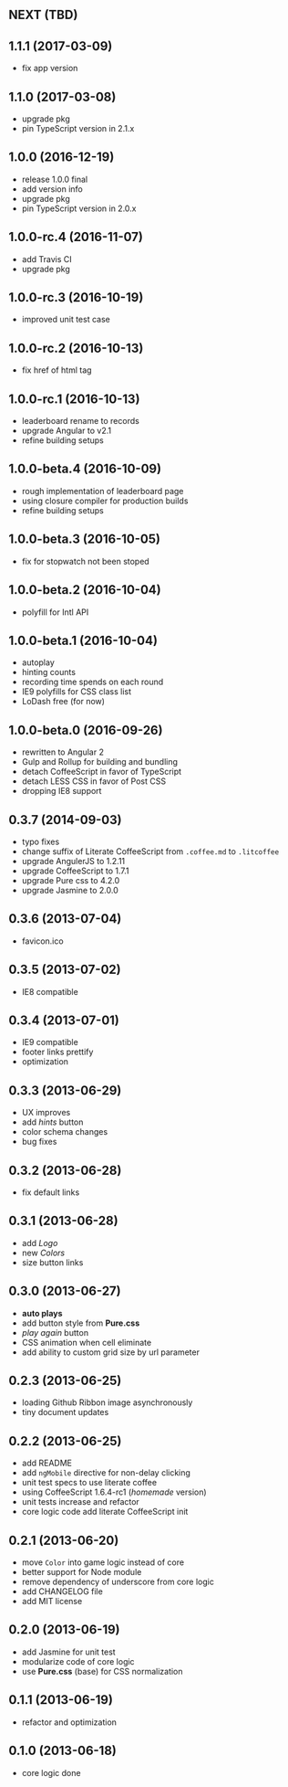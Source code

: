 
## NEXT (TBD)


## 1.1.1 (2017-03-09)

- fix app version


## 1.1.0 (2017-03-08)

- upgrade pkg
- pin TypeScript version in 2.1.x


## 1.0.0 (2016-12-19)

- release 1.0.0 final
- add version info
- upgrade pkg
- pin TypeScript version in 2.0.x


## 1.0.0-rc.4 (2016-11-07)

- add Travis CI
- upgrade pkg


## 1.0.0-rc.3 (2016-10-19)

- improved unit test case


## 1.0.0-rc.2 (2016-10-13)

- fix href of html <base> tag


## 1.0.0-rc.1 (2016-10-13)

- leaderboard rename to records
- upgrade Angular to v2.1
- refine building setups


## 1.0.0-beta.4 (2016-10-09)

- rough implementation of leaderboard page
- using closure compiler for production builds
- refine building setups


## 1.0.0-beta.3 (2016-10-05)

- fix for stopwatch not been stoped


## 1.0.0-beta.2 (2016-10-04)

- polyfill for Intl API


## 1.0.0-beta.1 (2016-10-04)

- autoplay
- hinting counts
- recording time spends on each round
- IE9 polyfills for CSS class list
- LoDash free (for now)


## 1.0.0-beta.0 (2016-09-26)

- rewritten to Angular 2
- Gulp and Rollup for building and bundling
- detach CoffeeScript in favor of TypeScript
- detach LESS CSS in favor of Post CSS
- dropping IE8 support


## 0.3.7 (2014-09-03)

- typo fixes
- change suffix of Literate CoffeeScript from `.coffee.md` to `.litcoffee`
- upgrade AngulerJS to 1.2.11
- upgrade CoffeeScript to 1.7.1
- upgrade Pure css to 4.2.0
- upgrade Jasmine to 2.0.0


## 0.3.6 (2013-07-04)

- favicon.ico


## 0.3.5 (2013-07-02)

- IE8 compatible


## 0.3.4 (2013-07-01)

- IE9 compatible
- footer links prettify
- optimization


## 0.3.3 (2013-06-29)

- UX improves
- add _hints_ button
- color schema changes
- bug fixes


## 0.3.2 (2013-06-28)

- fix default links


## 0.3.1 (2013-06-28)

- add _Logo_
- new _Colors_
- size button links


## 0.3.0 (2013-06-27)

- **auto plays**
- add button style from **Pure.css**
- _play again_ button
- CSS animation when cell eliminate
- add ability to custom grid size by url parameter


## 0.2.3 (2013-06-25)

- loading Github Ribbon image asynchronously
- tiny document updates


## 0.2.2 (2013-06-25)

- add README
- add `ngMobile` directive for non-delay clicking
- unit test specs to use literate coffee
- using CoffeeScript 1.6.4-rc1 (*homemade* version)
- unit tests increase and refactor
- core logic code add literate CoffeeScript init


## 0.2.1 (2013-06-20)

- move `Color` into game logic instead of core
- better support for Node module
- remove dependency of underscore from core logic
- add CHANGELOG file
- add MIT license


## 0.2.0 (2013-06-19)

- add Jasmine for unit test
- modularize code of core logic
- use **Pure.css** (base) for CSS normalization


## 0.1.1 (2013-06-19)

- refactor and optimization


## 0.1.0 (2013-06-18)

- core logic done

